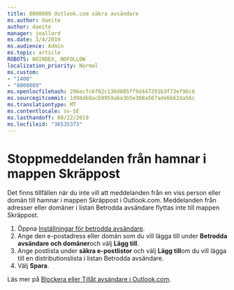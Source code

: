 ```yaml
---
title: 8000089 Outlook.com säkra avsändare
ms.author: daeite
author: daeite
manager: joallard
ms.date: 3/4/2019
ms.audience: Admin
ms.topic: article
ROBOTS: NOINDEX, NOFOLLOW
localization_priority: Normal
ms.custom:
- "1400"
- "8000089"
ms.openlocfilehash: 296ecfc6f02c136d885ff9d447291b3f73ef96c6
ms.sourcegitcommit: 1d98db8acb9959aba3b5e308a567ade6b62da56c
ms.translationtype: MT
ms.contentlocale: sv-SE
ms.lasthandoff: 08/22/2019
ms.locfileid: "36535373"
---
```

# <a name="stop-messages-from-going-into-your-junk-email-folder"></a>Stoppmeddelanden från hamnar i mappen Skräppost

Det finns tillfällen när du inte vill att meddelanden från en viss person eller domän till hamnar i mappen Skräppost i Outlook.com. Meddelanden från adresser eller domäner i listan Betrodda avsändare flyttas inte till mappen Skräppost.

1. Öppna [Inställningar för betrodda avsändare](https://go.microsoft.com/fwlink/?linkid=2035804).
2. Ange den e-postadress eller domän som du vill lägga till under **Betrodda avsändare och domäner**och välj **Lägg till**.
3. Ange postlista under **säkra e-postlistor** och välj **Lägg till**om du vill lägga till en distributionslista i listan Betrodda avsändare.
4. Välj **Spara**.

Läs mer på [Blockera eller Tillåt avsändare i Outlook.com](https://support.office.com/article/afba1c94-77bb-4f50-8b85-057cf52f4d5e?wt.mc_id=Office_Outlook_com_Alchemy).
